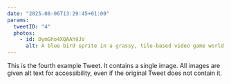 ```yaml
---
date: "2025-08-06T13:29:45+01:00"
params:
  tweetID: "4"
  photos:
    - id: DymGho4XQAAh9JV
      alt: A blue bird sprite in a grassy, tile-based video game world.
---
```


This is the fourth example Tweet. It contains a single image. All images are
given alt text for accessibility, even if the original Tweet does not contain
it.
